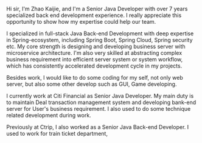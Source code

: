 Hi sir, I'm Zhao Kaijie, and I'm a Senior Java Developer with over 7 years specialized back end development experience. I really appreciate this opportunity to show how  my expertise could help our team.

I specialized in full-stack Java Back-end Development with deep expertise in Spring-ecosystem, including Spring Boot, Spring Cloud, Spring security etc. My core strength is designing and developing business server with microservice architecture. I'm also very skilled at abstracting complex business requirement into efficient server system or system workflow, which has consistently accelerated development cycle in my projects.

Besides work, I would like to do some coding for my self, not only web server, but also some other develop such as GUI, Game developing.

I currently work at Citi Financial as Senior Java Developer. My main duty is to maintain Deal transaction management system and developing bank-end server for User's business requirement. I also used to do some technique related development during work.

Previously at Ctrip, I also worked as a Senior Java Back-end Developer. I used to work for train ticket department,